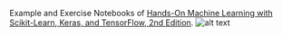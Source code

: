 Example and Exercise Notebooks of [Hands-On Machine Learning with Scikit-Learn, Keras, and TensorFlow, 2nd Edition](https://www.oreilly.com/library/view/hands-on-machine-learning/9781492032632/).
![alt text](https://camo.githubusercontent.com/bdec1a5ed5a56e2ab3fc0c4decda7081bd62d662/68747470733a2f2f696d616765732d6e612e73736c2d696d616765732d616d617a6f6e2e636f6d2f696d616765732f492f353161715963315179724c2e5f53583337395f424f312c3230342c3230332c3230305f2e6a7067 "Hands-On Machine Learning with Scikit-Learn, Keras, and TensorFlow, 2nd Edition")
